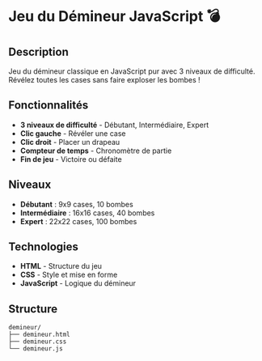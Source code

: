 # Jeu du Démineur JavaScript 💣

## Description
Jeu du démineur classique en JavaScript pur avec 3 niveaux de difficulté. Révélez toutes les cases sans faire exploser les bombes !

## Fonctionnalités
- **3 niveaux de difficulté** - Débutant, Intermédiaire, Expert
- **Clic gauche** - Révéler une case
- **Clic droit** - Placer un drapeau
- **Compteur de temps** - Chronomètre de partie
- **Fin de jeu** - Victoire ou défaite

## Niveaux
- **Débutant** : 9x9 cases, 10 bombes
- **Intermédiaire** : 16x16 cases, 40 bombes  
- **Expert** : 22x22 cases, 100 bombes

## Technologies
- **HTML** - Structure du jeu
- **CSS** - Style et mise en forme
- **JavaScript** - Logique du démineur

## Structure
```
demineur/
├── demineur.html
├── demineur.css
└── demineur.js
```

